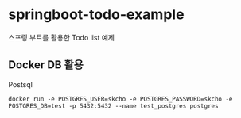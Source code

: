 # springboot-todo-example
스프링 부트를 활용한 Todo list 예제




## Docker DB 활용
Postsql  
```SHELL
docker run -e POSTGRES_USER=skcho -e POSTGRES_PASSWORD=skcho -e POSTGRES_DB=test -p 5432:5432 --name test_postgres postgres
```





